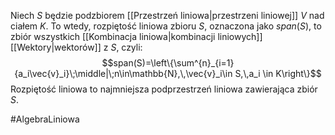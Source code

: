 Niech $S$ będzie podzbiorem [[Przestrzeń liniowa|przestrzeni liniowej]] $V$ nad ciałem $K$. To wtedy, rozpiętość liniowa zbioru $S$, oznaczona jako $span(S)$, to zbiór wszystkich [[Kombinacja liniowa|kombinacji liniowych]] [[Wektory|wektorów]] z $S$, czyli:$$span(S)=\left\{\sum^{n}_{i=1}{a_i\vec{v}_i}\;\middle|\;n\in\mathbb{N},\,\vec{v}_i\in S,\,a_i \in K\right\}$$Rozpiętość liniowa to najmniejsza podprzestrzeń liniowa zawierająca zbiór $S$.

#AlgebraLiniowa